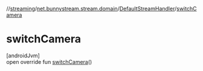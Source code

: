 //[streaming](../../../index.md)/[net.bunnystream.stream.domain](../index.md)/[DefaultStreamHandler](index.md)/[switchCamera](switch-camera.md)

# switchCamera

[androidJvm]\
open override fun [switchCamera](switch-camera.md)()
